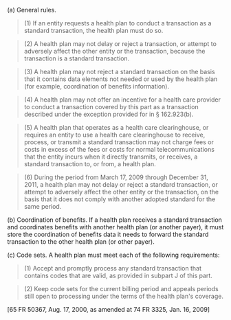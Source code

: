 (a) General rules. 

> (1) If an entity requests a health plan to conduct a transaction as a standard transaction, the health plan must do so.

> (2) A health plan may not delay or reject a transaction, or attempt to adversely affect the other entity or the transaction, because the transaction is a standard transaction.

> (3) A health plan may not reject a standard transaction on the basis that it contains data elements not needed or used by the health plan (for example, coordination of benefits information).

> (4) A health plan may not offer an incentive for a health care provider to conduct a transaction covered by this part as a transaction described under the exception provided for in § 162.923(b).

> (5) A health plan that operates as a health care clearinghouse, or requires an entity to use a health care clearinghouse to receive, process, or transmit a standard transaction may not charge fees or costs in excess of the fees or costs for normal telecommunications that the entity incurs when it directly transmits, or receives, a standard transaction to, or from, a health plan.

> (6) During the period from March 17, 2009 through December 31, 2011, a health plan may not delay or reject a standard transaction, or attempt to adversely affect the other entity or the transaction, on the basis that it does not comply with another adopted standard for the same period.

(b) Coordination of benefits. If a health plan receives a standard transaction and coordinates benefits with another health plan (or another payer), it must store the coordination of benefits data it needs to forward the standard transaction to the other health plan (or other payer).

&#40;c) Code sets. A health plan must meet each of the following requirements:

> (1) Accept and promptly process any standard transaction that contains codes that are valid, as provided in subpart J of this part.

> (2) Keep code sets for the current billing period and appeals periods still open to processing under the terms of the health plan's coverage.

[65 FR 50367, Aug. 17, 2000, as amended at 74 FR 3325, Jan. 16, 2009]
